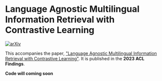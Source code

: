 # Language Agnostic Multilingual Information Retrieval with Contrastive Learning

[![arXiv](https://img.shields.io/badge/arXiv-2210.06633-b31b1b.svg?style=flat)](https://arxiv.org/abs/2210.06633)

This accompanies the paper, ["Language Agnostic Multilingual Information Retrieval with Contrastive Learning"](https://arxiv.org/abs/2210.06633). It is published in the **2023 ACL Findings**.

**Code will coming soon**

